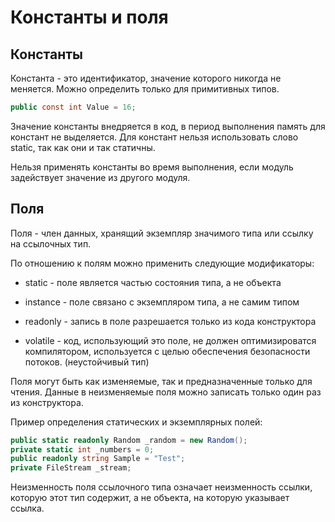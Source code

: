 # Константы и поля

## Константы

Константа - это идентификатор, значение которого никогда не меняется. Можно определить только для примитивных типов.

```csharp
public const int Value = 16;
```

Значение константы внедряется в код, в период выполнения память для констант не выделяется. Для констант нельзя использовать слово static, так как они и так статичны.

Нельзя применять константы во время выполнения, если модуль задействует значение из другого модуля.

## Поля

Поля - член данных, хранящий экземпляр значимого типа или ссылку на ссылочных тип.

По отношению к полям можно применить следующие модификаторы:

- static - поле является частью состояния типа, а не объекта

- instance - поле связано с экземпляром типа, а не самим типом

- readonly - запись в поле разрешается только из кода конструктора

- volatile - код, использующий это поле, не должен оптимизироватся компилятором, используется с целью обеспечения безопасности потоков. (неустойчивый тип)

Поля могут быть как изменяемые, так и предназначенные только для чтения. Данные в неизменяемые поля можно записать только один раз из конструктора.

Пример определения статических и экземплярных полей:

```csharp
public static readonly Random _random = new Random();
private static int _numbers = 0;
public readonly string Sample = "Test";
private FileStream _stream;
```

Неизменность поля ссылочного типа означает неизменность ссылки, которую этот тип содержит, а не объекта, на которую указывает ссылка.


